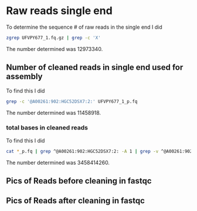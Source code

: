 # Raw reads single end
To determine the sequence # of raw reads in the single end I did 

```bash
zgrep UFVPY677_1.fq.gz | grep -c 'X' 
```
The number determined was 12973340.

## Number of cleaned reads in single end used for assembly
To find this I did  

```bash
grep -c '@A00261:902:HGC52DSX7:2:' UFVPY677_1_p.fq
```

The number determined was 11458918.


### total bases in cleaned reads
To find this I did 
```bash 
cat *_p.fq | grep ^@A00261:902:HGC52DSX7:2: -A 1 | grep -v ^@A00261:902:HGC52DSX7:2: | grep -v '-' | grep [ATCG] | grep -o '' | grep -c ''
```

The number determined was 3458414260. 


## Pics of Reads before cleaning in fastqc



## Pics of Reads after cleaning in fastqc
